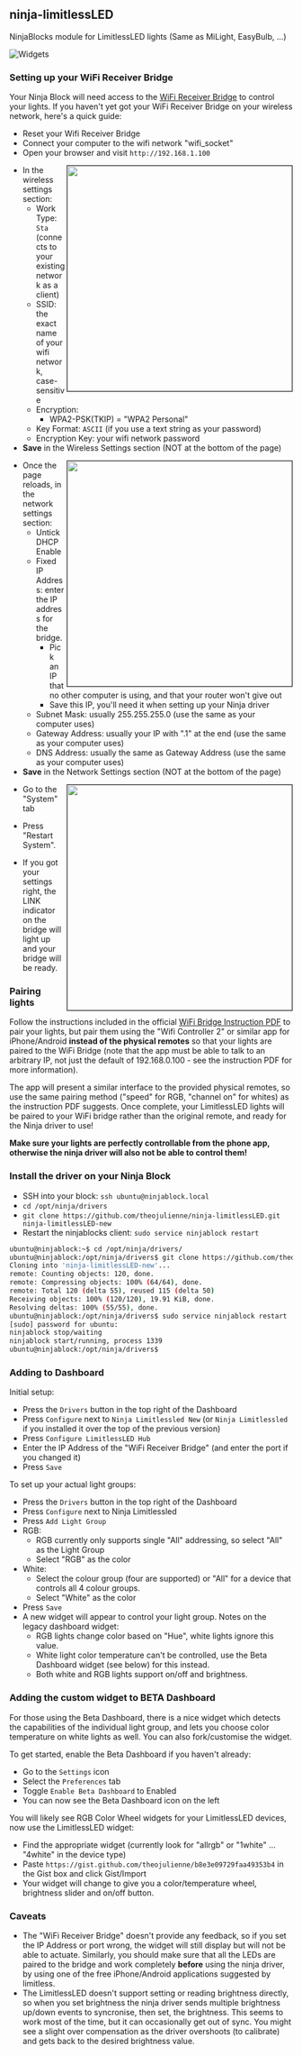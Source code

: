 ## ninja-limitlessLED

NinjaBlocks module for LimitlessLED lights (Same as MiLight, EasyBulb, ...)

![Widgets](http://i.imgur.com/yzq4bPl.png)

### Setting up your WiFi Receiver Bridge

Your Ninja Block will need access to the [WiFi Receiver Bridge](http://www.limitlessled.com/shop/wifi-udp-receiver-bridge/) to control your lights.
If you haven't yet got your WiFi Receiver Bridge on your wireless network, here's a quick guide:

* Reset your Wifi Receiver Bridge
* Connect your computer to the wifi network "wifi_socket"
* Open your browser and visit `http://192.168.1.100`

<img src="https://dl.dropboxusercontent.com/u/13788283/ninjadocs/limitless/wifi-settings-1.png" width="400" border="1" align="right">

* In the wireless settings section:
  * Work Type: `Sta` (connects to your existing network as a client)
  * SSID: the exact name of your wifi network, case-sensitive
  * Encryption:
    * WPA2-PSK(TKIP) = "WPA2 Personal"
  * Key Format: `ASCII` (if you use a text string as your password)
  * Encryption Key: your wifi network password
* **Save** in the Wireless Settings section (NOT at the bottom of the page)

<img src="https://dl.dropboxusercontent.com/u/13788283/ninjadocs/limitless/wifi-settings-2.png" width="400" border="1" align="right">

* Once the page reloads, in the network settings section:
  * Untick DHCP Enable
  * Fixed IP Address: enter the IP address for the bridge.
    * Pick an IP that no other computer is using, and that your router won't give out
    * Save this IP, you'll need it when setting up your Ninja driver
  * Subnet Mask: usually 255.255.255.0 (use the same as your computer uses)
  * Gateway Address: usually your IP with ".1" at the end (use the same as your computer uses)
  * DNS Address: usually the same as Gateway Address (use the same as your computer uses)
* **Save** in the Network Settings section (NOT at the bottom of the page)

<img src="https://dl.dropboxusercontent.com/u/13788283/ninjadocs/limitless/system-restart.png" width="400" border="1" align="right">

* Go to the "System" tab
* Press "Restart System".

* If you got your settings right, the LINK indicator on the bridge will light up and your bridge will be ready.

### Pairing lights

Follow the instructions included in the official [WiFi Bridge Instruction PDF](http://www.limitlessled.com/download/LimitlessLED_WiFiBridgeInstructions_July2012_version2.pdf)
to pair your lights, but pair them using the "Wifi Controller 2" or similar app for iPhone/Android
**instead of the physical remotes** so that your lights are paired to the WiFi Bridge
(note that the app must be able to talk to an arbitrary IP, not just the default of 192.168.0.100 -
see the instruction PDF for more information).

The app will present a similar interface to the provided physical remotes, so use the same pairing method
("speed" for RGB, "channel on" for whites) as the instruction PDF suggests. Once complete, your LimitlessLED
lights will be paired to your WiFi bridge rather than the original remote, and ready for the Ninja driver to use!

**Make sure your lights are perfectly controllable from the phone app, otherwise the ninja driver will 
also not be able to control them!**

### Install the driver on your Ninja Block

* SSH into your block: `ssh ubuntu@ninjablock.local`
* `cd /opt/ninja/drivers`
* `git clone https://github.com/theojulienne/ninja-limitlessLED.git ninja-limitlessLED-new`
* Restart the ninjablocks client: `sudo service ninjablock restart`

```sh
ubuntu@ninjablock:~$ cd /opt/ninja/drivers/
ubuntu@ninjablock:/opt/ninja/drivers$ git clone https://github.com/theojulienne/ninja-limitlessLED.git ninja-limitlessLED-new
Cloning into 'ninja-limitlessLED-new'...
remote: Counting objects: 120, done.
remote: Compressing objects: 100% (64/64), done.
remote: Total 120 (delta 55), reused 115 (delta 50)
Receiving objects: 100% (120/120), 19.91 KiB, done.
Resolving deltas: 100% (55/55), done.
ubuntu@ninjablock:/opt/ninja/drivers$ sudo service ninjablock restart
[sudo] password for ubuntu:
ninjablock stop/waiting
ninjablock start/running, process 1339
ubuntu@ninjablock:/opt/ninja/drivers$
```

### Adding to Dashboard

Initial setup:
* Press the `Drivers` button in the top right of the Dashboard
* Press `Configure` next to `Ninja Limitlessled New` (or `Ninja Limitlessled` if you installed it over the top of the previous version)
* Press `Configure LimitlessLED Hub`
* Enter the IP Address of the "WiFi Receiver Bridge" (and enter the port if you changed it)
* Press `Save`

To set up your actual light groups:
* Press the `Drivers` button in the top right of the Dashboard
* Press `Configure` next to Ninja Limitlessled
* Press `Add Light Group`
* RGB:
  * RGB currently only supports single "All" addressing, so select "All" as the Light Group
  * Select "RGB" as the color
* White:
  * Select the colour group (four are supported) or "All" for a device that controls all 4 colour groups.
  * Select "White" as the color
* Press `Save`
* A new widget will appear to control your light group. Notes on the legacy dashboard widget:
  * RGB lights change color based on "Hue", white lights ignore this value.
  * White light color temperature can't be controlled, use the Beta Dashboard widget (see below) for this instead.
  * Both white and RGB lights support on/off and brightness.

### Adding the custom widget to BETA Dashboard

For those using the Beta Dashboard, there is a nice widget which detects the capabilities of the individual light
group, and lets you choose color temperature on white lights as well. You can also fork/customise the widget.

To get started, enable the Beta Dashboard if you haven't already:
* Go to the `Settings` icon
* Select the `Preferences` tab
* Toggle `Enable Beta Dashboard` to Enabled
* You can now see the Beta Dashboard icon on the left

You will likely see RGB Color Wheel widgets for your LimitlessLED devices, now use the LimitlessLED widget:
 * Find the appropriate widget (currently look for "allrgb" or "1white" ... "4white" in the device type)
 * Paste `https://gist.github.com/theojulienne/b8e3e09729faa49353b4` in the Gist box and click Gist/Import
 * Your widget will change to give you a color/temperature wheel, brightness slider and on/off button.

### Caveats

* The "WiFi Receiver Bridge" doesn't provide any feedback, so if you set the IP Address or port wrong, the
  widget will still display but will not be able to actuate. Similarly, you should make sure that all the LEDs
  are paired to the bridge and work completely **before** using the ninja driver, by using one of the free 
  iPhone/Android applications suggested by limitless.
* The LimitlessLED doesn't support setting or reading brightness directly, so when you set brightness the ninja
  driver sends multiple brightness up/down events to syncronise, then set, the brightness. This seems to work 
  most of the time, but it can occasionally get out of sync. You might see a slight over compensation as the driver
  overshoots (to calibrate) and gets back to the desired brightness value.

